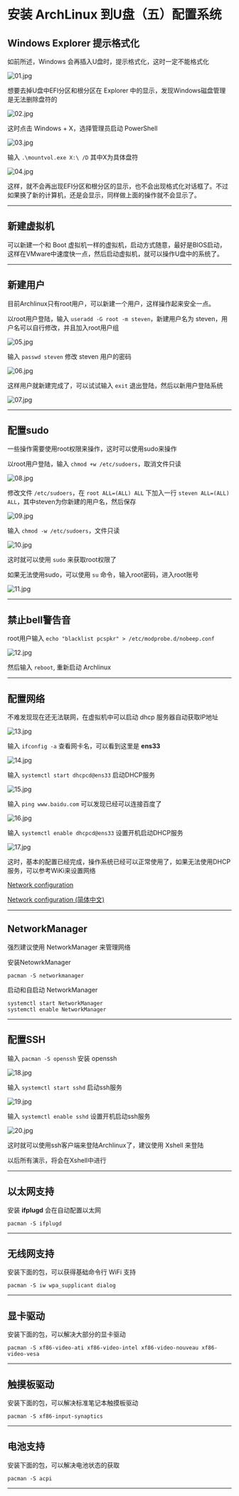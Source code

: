 # 安装 ArchLinux 到U盘（五）配置系统

[annotation]: <id> (973c0463-de5a-48d8-8463-ffde83dcb230)
[annotation]: <create_time> (2018-01-15 20:50:00)
[annotation]: <category> (计算机技术)
[annotation]: <tags> (操作系统|Linux)
[annotation]: <status> (public)

## Windows Explorer 提示格式化

如前所述，Windows 会再插入U盘时，提示格式化，这时一定不能格式化

![01.jpg](https://upload-images.jianshu.io/upload_images/406169-9b6fc4b05537c9e2.jpg?imageMogr2/auto-orient/strip%7CimageView2/2/w/1240)

想要去掉U盘中EFI分区和根分区在 Explorer 中的显示，发现Windows磁盘管理是无法删除盘符的

![02.jpg](https://upload-images.jianshu.io/upload_images/406169-057312022b2b0b7f.jpg?imageMogr2/auto-orient/strip%7CimageView2/2/w/1240)

这时点击 Windows + X，选择管理员启动 PowerShell

![03.jpg](https://upload-images.jianshu.io/upload_images/406169-ae2588990f8f9ead.jpg?imageMogr2/auto-orient/strip%7CimageView2/2/w/1240)

输入  `.\mountvol.exe X:\ /D` 其中X为具体盘符

![04.jpg](https://upload-images.jianshu.io/upload_images/406169-aa2f9378c5657ec5.jpg?imageMogr2/auto-orient/strip%7CimageView2/2/w/1240)

这样，就不会再出现EFI分区和根分区的显示，也不会出现格式化对话框了。不过如果换了新的计算机，还是会显示，同样做上面的操作就不会显示了。

***

## 新建虚拟机

可以新建一个和 Boot 虚拟机一样的虚拟机，启动方式随意，最好是BIOS启动，这样在VMware中速度快一点，然后启动虚拟机，就可以操作U盘中的系统了。

***

## 新建用户

目前Archlinux只有root用户，可以新建一个用户，这样操作起来安全一点。

以root用户登陆，输入 `useradd -G root -m steven`，新建用户名为 steven，用户名可以自行修改，并且加入root用户组

![05.jpg](https://upload-images.jianshu.io/upload_images/406169-4edd3d89a5965773.jpg?imageMogr2/auto-orient/strip%7CimageView2/2/w/1240)

输入 `passwd steven` 修改 steven 用户的密码

![06.jpg](https://upload-images.jianshu.io/upload_images/406169-9a91eedb7d477689.jpg?imageMogr2/auto-orient/strip%7CimageView2/2/w/1240)

这样用户就新建完成了，可以试试输入 `exit` 退出登陆，然后以新用户登陆系统

![07.jpg](https://upload-images.jianshu.io/upload_images/406169-55ba1d48470147b0.jpg?imageMogr2/auto-orient/strip%7CimageView2/2/w/1240)

***

## 配置sudo

一些操作需要使用root权限来操作，这时可以使用sudo来操作

以root用户登陆，输入 `chmod +w /etc/sudoers`，取消文件只读

![08.jpg](https://upload-images.jianshu.io/upload_images/406169-a53f21f46f1a482b.jpg?imageMogr2/auto-orient/strip%7CimageView2/2/w/1240)

修改文件 `/etc/sudoers`，在 `root ALL=(ALL) ALL` 下加入一行 `steven ALL=(ALL) ALL`，其中steven为你新建的用户名，然后保存

![09.jpg](https://upload-images.jianshu.io/upload_images/406169-8e07cb913d4a892c.jpg?imageMogr2/auto-orient/strip%7CimageView2/2/w/1240)

输入 `chmod -w /etc/sudoers`，文件只读

![10.jpg](https://upload-images.jianshu.io/upload_images/406169-df9964d345b8bb9e.jpg?imageMogr2/auto-orient/strip%7CimageView2/2/w/1240)

这时就可以使用 `sudo` 来获取root权限了

如果无法使用sudo，可以使用 `su` 命令，输入root密码，进入root账号

![11.jpg](https://upload-images.jianshu.io/upload_images/406169-d7772ddd9d56e97a.jpg?imageMogr2/auto-orient/strip%7CimageView2/2/w/1240)

***

## 禁止bell警告音

root用户输入 `echo "blacklist pcspkr" > /etc/modprobe.d/nobeep.conf`

![12.jpg](https://upload-images.jianshu.io/upload_images/406169-b5fab3142e518cc5.jpg?imageMogr2/auto-orient/strip%7CimageView2/2/w/1240)

然后输入 `reboot`, 重新启动 Archlinux

***

## 配置网络

不难发现现在还无法联网，在虚拟机中可以启动 dhcp 服务器自动获取IP地址

![13.jpg](https://upload-images.jianshu.io/upload_images/406169-a2769851d226251d.jpg?imageMogr2/auto-orient/strip%7CimageView2/2/w/1240)

输入 `ifconfig -a` 查看网卡名，可以看到这里是 **ens33**

![14.jpg](https://upload-images.jianshu.io/upload_images/406169-1b547188a1a9c70d.jpg?imageMogr2/auto-orient/strip%7CimageView2/2/w/1240)

输入 `systemctl start dhcpcd@ens33` 启动DHCP服务

![15.jpg](https://upload-images.jianshu.io/upload_images/406169-dc91e8f90895f2eb.jpg?imageMogr2/auto-orient/strip%7CimageView2/2/w/1240)

输入 `ping www.baidu.com` 可以发现已经可以连接百度了

![16.jpg](https://upload-images.jianshu.io/upload_images/406169-f07fb6ee1208327c.jpg?imageMogr2/auto-orient/strip%7CimageView2/2/w/1240)

输入 `systemctl enable dhcpcd@ens33` 设置开机启动DHCP服务

![17.jpg](https://upload-images.jianshu.io/upload_images/406169-164a4dcf728eb068.jpg?imageMogr2/auto-orient/strip%7CimageView2/2/w/1240)

这时，基本的配置已经完成，操作系统已经可以正常使用了，如果无法使用DHCP服务，可以参考WiKi来设置网络

[Network configuration](https://wiki.archlinux.org/index.php/Network_configuration)

[Network configuration (简体中文)](https://wiki.archlinux.org/index.php/Network_configuration_(%E7%AE%80%E4%BD%93%E4%B8%AD%E6%96%87))

***

## NetworkManager

强烈建议使用 NetworkManager 来管理网络

安装NetowrkManager

    pacman -S networkmanager

启动和自启动 NetworkManager
```
systemctl start NetworkManager
systemctl enable NetworkManager
```

---

## 配置SSH

输入 `pacman -S openssh` 安装 openssh

![18.jpg](https://upload-images.jianshu.io/upload_images/406169-345cecdcf42702ef.jpg?imageMogr2/auto-orient/strip%7CimageView2/2/w/1240)

输入 `systemctl start sshd` 启动ssh服务

![19.jpg](https://upload-images.jianshu.io/upload_images/406169-f9f445927187b646.jpg?imageMogr2/auto-orient/strip%7CimageView2/2/w/1240)

输入 `systemctl enable sshd` 设置开机启动ssh服务

![20.jpg](https://upload-images.jianshu.io/upload_images/406169-2035d7b3845a7dda.jpg?imageMogr2/auto-orient/strip%7CimageView2/2/w/1240)

这时就可以使用ssh客户端来登陆Archlinux了，建议使用 Xshell 来登陆

以后所有演示，将会在Xshell中进行
***

## 以太网支持

安装 **ifplugd** 会在自动配置以太网
```
pacman -S ifplugd
```
***

## 无线网支持

安装下面的包，可以获得基础命令行 WiFi 支持

```
pacman -S iw wpa_supplicant dialog
```
***

## 显卡驱动

安装下面的包，可以解决大部分的显卡驱动
```
pacman -S xf86-video-ati xf86-video-intel xf86-video-nouveau xf86-video-vesa
```
***

## 触摸板驱动

安装下面的包，可以解决标准笔记本触摸板驱动
```
pacman -S xf86-input-synaptics
```
***

## 电池支持

安装下面的包，可以解决电池状态的获取

```
pacman -S acpi 
```
***
